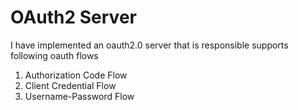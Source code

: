 # OAuth2 Server
I have implemented an oauth2.0 server that is responsible supports following oauth flows
1. Authorization Code Flow
2. Client Credential Flow
3. Username-Password Flow